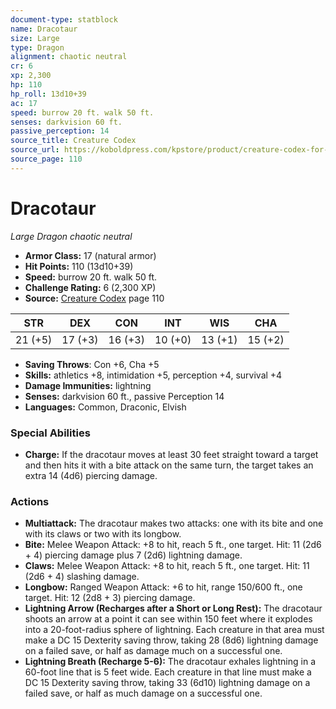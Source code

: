 ```yaml
---
document-type: statblock
name: Dracotaur
size: Large
type: Dragon
alignment: chaotic neutral
cr: 6
xp: 2,300
hp: 110
hp_roll: 13d10+39
ac: 17
speed: burrow 20 ft. walk 50 ft.
senses: darkvision 60 ft. 
passive_perception: 14
source_title: Creature Codex
source_url: https://koboldpress.com/kpstore/product/creature-codex-for-5th-edition-dnd
source_page: 110
---
```


# Dracotaur

*Large* *Dragon* *chaotic neutral*

- **Armor Class:** 17 (natural armor)
- **Hit Points:** 110 (13d10+39)
- **Speed:** burrow 20 ft. walk 50 ft.
- **Challenge Rating:** 6 (2,300 XP)
- **Source:** [Creature Codex](https://koboldpress.com/kpstore/product/creature-codex-for-5th-edition-dnd) page 110

| STR | DEX | CON | INT | WIS | CHA |
| --- | --- | --- | --- | --- | --- |
| 21 (+5) | 17 (+3) | 16 (+3) | 10 (+0) | 13 (+1) | 15 (+2) |

- **Saving Throws**: Con +6, Cha +5
- **Skills:** athletics +8, intimidation +5, perception +4, survival +4
- **Damage Immunities:** lightning
- **Senses:** darkvision 60 ft., passive Perception 14
- **Languages:** Common, Draconic, Elvish

### Special Abilities

- **Charge:** If the dracotaur moves at least 30 feet straight toward a target and then hits it with a bite attack on the same turn, the target takes an extra 14 (4d6) piercing damage.

### Actions

- **Multiattack:** The dracotaur makes two attacks: one with its bite and one with its claws or two with its longbow.
- **Bite:** Melee Weapon Attack: +8 to hit, reach 5 ft., one target. Hit: 11 (2d6 + 4) piercing damage plus 7 (2d6) lightning damage.
- **Claws:** Melee Weapon Attack: +8 to hit, reach 5 ft., one target. Hit: 11 (2d6 + 4) slashing damage.
- **Longbow:** Ranged Weapon Attack: +6 to hit, range 150/600 ft., one target. Hit: 12 (2d8 + 3) piercing damage.
- **Lightning Arrow (Recharges after a Short or Long Rest):** The dracotaur shoots an arrow at a point it can see within 150 feet where it explodes into a 20-foot-radius sphere of lightning. Each creature in that area must make a DC 15 Dexterity saving throw, taking 28 (8d6) lightning damage on a failed save, or half as damage much on a successful one.
- **Lightning Breath (Recharge 5-6):** The dracotaur exhales lightning in a 60-foot line that is 5 feet wide. Each creature in that line must make a DC 15 Dexterity saving throw, taking 33 (6d10) lightning damage on a failed save, or half as much damage on a successful one.
